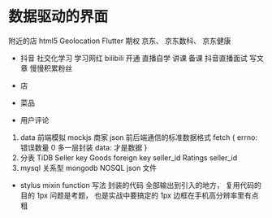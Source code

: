 # 数据驱动的界面
附近的店 html5 Geolocation Flutter
期权
京东、 京东数科、 京东健康
- 抖音
  社交化学习 学习网红
  bilibili 开通 直播自学 讲课 备课 
  抖音直播面试
  写文章 
  慢慢积累粉丝 

- 店
- 菜品
- 用户评论

1. data
  前端模拟 mockjs
  商家
  json 前后端通信的标准数据格式 
  fetch
  {
    errno: 错误数量 0 多一层封装
    data:  才是数据
  }
2. 分表
  TiDB
  Seller key
  Goods foreign key
  seller_id
  Ratings seller_id
3. mysql 关系型
  mongodb NOSQL json 文件

- stylus mixin
function 写法
  封装的代码 全部输出到引入的地方， 复用代码的目的
  1px 问题是考题， 也是实战中要搞定的
  1px 边框在手机高分辨率里有点粗